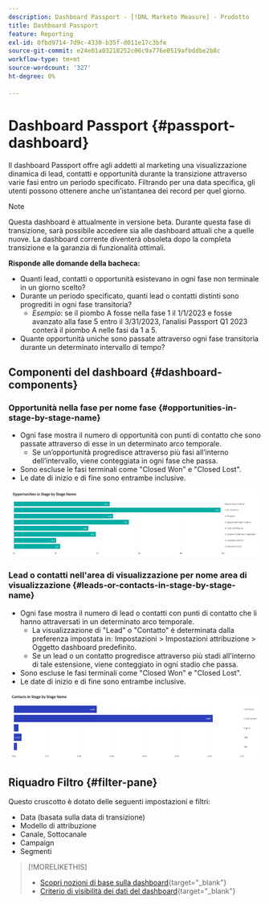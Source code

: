 ```yaml
---
description: Dashboard Passport - [!DNL Marketo Measure] - Prodotto
title: Dashboard Passport
feature: Reporting
exl-id: 0fbd9714-7d9c-4330-b35f-d011e17c3bfe
source-git-commit: e24e01a03218252c06c9a776e0519afbddbe2b8c
workflow-type: tm+mt
source-wordcount: '327'
ht-degree: 0%

---
```


# Dashboard Passport {#passport-dashboard}

Il dashboard Passport offre agli addetti al marketing una visualizzazione dinamica di lead, contatti e opportunità durante la transizione attraverso varie fasi entro un periodo specificato. Filtrando per una data specifica, gli utenti possono ottenere anche un’istantanea dei record per quel giorno.

>[!NOTE]
>
>Questa dashboard è attualmente in versione beta. Durante questa fase di transizione, sarà possibile accedere sia alle dashboard attuali che a quelle nuove. La dashboard corrente diventerà obsoleta dopo la completa transizione e la garanzia di funzionalità ottimali.

**Risponde alle domande della bacheca:**

* Quanti lead, contatti o opportunità esistevano in ogni fase non terminale in un giorno scelto?
* Durante un periodo specificato, quanti lead o contatti distinti sono progrediti in ogni fase transitoria?
   * _Esempio_: se il piombo A fosse nella fase 1 il 1/1/2023 e fosse avanzato alla fase 5 entro il 3/31/2023, l’analisi Passport Q1 2023 conterà il piombo A nelle fasi da 1 a 5.
* Quante opportunità uniche sono passate attraverso ogni fase transitoria durante un determinato intervallo di tempo?

## Componenti del dashboard {#dashboard-components}

### Opportunità nella fase per nome fase {#opportunities-in-stage-by-stage-name}

* Ogni fase mostra il numero di opportunità con punti di contatto che sono passate attraverso di esse in un determinato arco temporale.
   * Se un’opportunità progredisce attraverso più fasi all’interno dell’intervallo, viene conteggiata in ogni fase che passa.
* Sono escluse le fasi terminali come &quot;Closed Won&quot; e &quot;Closed Lost&quot;.
* Le date di inizio e di fine sono entrambe inclusive.

![](assets/passport-dashboard-1.png)

### Lead o contatti nell&#39;area di visualizzazione per nome area di visualizzazione {#leads-or-contacts-in-stage-by-stage-name}

* Ogni fase mostra il numero di lead o contatti con punti di contatto che li hanno attraversati in un determinato arco temporale.
   * La visualizzazione di &quot;Lead&quot; o &quot;Contatto&quot; è determinata dalla preferenza impostata in: Impostazioni > Impostazioni attribuzione > Oggetto dashboard predefinito.
   * Se un lead o un contatto progredisce attraverso più stadi all&#39;interno di tale estensione, viene conteggiato in ogni stadio che passa.
* Sono escluse le fasi terminali come &quot;Closed Won&quot; e &quot;Closed Lost&quot;.
* Le date di inizio e di fine sono entrambe inclusive.

![](assets/passport-dashboard-2.png)

## Riquadro Filtro {#filter-pane}

Questo cruscotto è dotato delle seguenti impostazioni e filtri:

* Data (basata sulla data di transizione)
* Modello di attribuzione
* Canale, Sottocanale
* Campaign
* Segmenti

>[!MORELIKETHIS]
>
>* [Scopri nozioni di base sulla dashboard](/help/marketo-measure-discover-ui/dashboards/discover-dashboard-basics.md){target="_blank"}
>* [Criterio di visibilità dei dati del dashboard](/help/marketo-measure-discover-ui/dashboards/dashboard-data-visibility-policy.md){target="_blank"}

